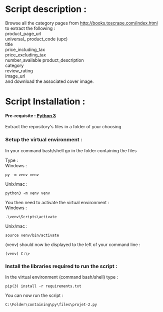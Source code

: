 # Script description :

Browse all the category pages from http://books.toscrape.com/index.html to extract the following :  
product_page_url  
universal_ product_code (upc)  
title  
price_including_tax  
price_excluding_tax  
number_available
product_description  
category  
review_rating  
image_url  
and download the associated cover image.



# Script Installation :
#### **Pre-requisite : [Python 3](https://www.python.org/downloads/)**


Extract the repository's files in a folder of your choosing

### Setup the virtual environment :


In your command bash/shell go in the folder containing the files

Type :  
Windows :
```
py -m venv venv
```
Unix/mac :
```
python3 -m venv venv
```


You then need to activate the virtual environment :  
Windows :
```
.\venv\Scripts\activate
```
Unix/mac :  
```
source venv/bin/activate
```
(venv) should now be displayed to the left of your command line :
```
(venv) C:\>
```

### Install the libraries required to run the script :

In the virtual environment (command bash/shell) type : 
```
pip(3) install -r requirements.txt
```



You can now run the script :
```
C:\Folder\containing\py\files\projet-2.py

```